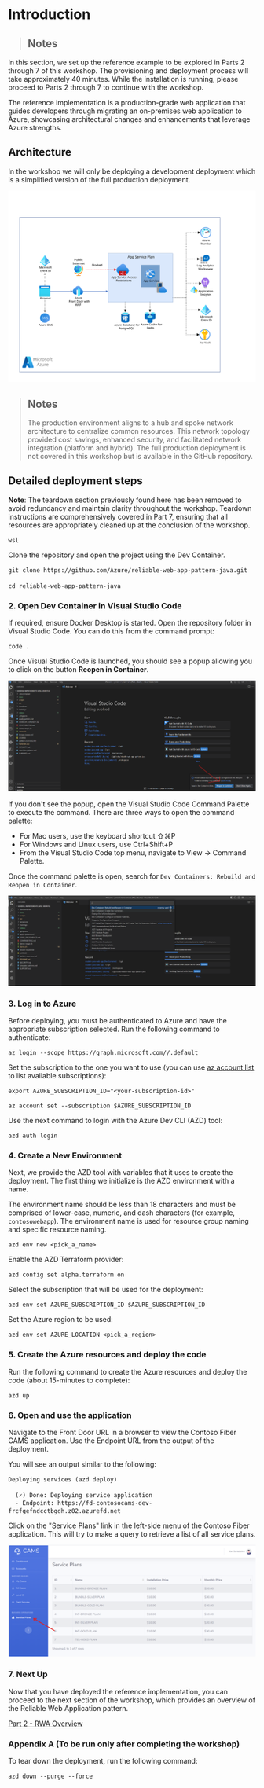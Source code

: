 # Introduction

> ## Notes
In this section, we set up the reference example to be explored in Parts 2 through 7 of this workshop. The provisioning and deployment process will take approximately 40 minutes. While the installation is running, please proceed to Parts 2 through 7 to continue with the workshop.

The reference implementation is a production-grade web application that guides developers through migrating an on-premises web application to Azure, showcasing architectural changes and enhancements that leverage Azure strengths.

## Architecture

In the workshop we will only be deploying a development deployment which is a simplified version of the full production deployment.

![Architecture](./images/reliable-web-app-java-dev.svg)


> ## Notes
> The production environment aligns to a hub and spoke network architecture to centralize common resources. This network topology provided cost savings, enhanced security, and facilitated network integration (platform and hybrid). The full production deployment is not covered in this workshop but is available in the GitHub repository.

## Detailed deployment steps 

**Note**: The teardown section previously found here has been removed to avoid redundancy and maintain clarity throughout the workshop. Teardown instructions are comprehensively covered in Part 7, ensuring that all resources are appropriately cleaned up at the conclusion of the workshop.

```pwsh
wsl
```

Clone the repository and open the project using the Dev Container.

```shell
git clone https://github.com/Azure/reliable-web-app-pattern-java.git

cd reliable-web-app-pattern-java
```

### 2. Open Dev Container in Visual Studio Code

If required, ensure Docker Desktop is started. Open the repository folder in Visual Studio Code. You can do this from the command prompt:

```shell
code .
```

Once Visual Studio Code is launched, you should see a popup allowing you to click on the button **Reopen in Container**.

![Reopen in Container](images/vscode-reopen-in-container.png)

If you don't see the popup, open the Visual Studio Code Command Palette to execute the command. There are three ways to open the command palette:

- For Mac users, use the keyboard shortcut ⇧⌘P
- For Windows and Linux users, use Ctrl+Shift+P
- From the Visual Studio Code top menu, navigate to View -> Command Palette.

Once the command palette is open, search for `Dev Containers: Rebuild and Reopen in Container`.

![WSL Ubuntu](images/vscode-reopen-in-container-command.png)

### 3. Log in to Azure

Before deploying, you must be authenticated to Azure and have the appropriate subscription selected. Run the following command to authenticate:

```shell
az login --scope https://graph.microsoft.com//.default
```

Set the subscription to the one you want to use (you can use [az account list](https://learn.microsoft.com/en-us/cli/azure/account?view=azure-cli-latest#az-account-list) to list available subscriptions):

```shell
export AZURE_SUBSCRIPTION_ID="<your-subscription-id>"
```

```pwsh
az account set --subscription $AZURE_SUBSCRIPTION_ID
```

Use the next command to login with the Azure Dev CLI (AZD) tool:

```pwsh
azd auth login
```

### 4. Create a New Environment

Next, we provide the AZD tool with variables that it uses to create the deployment. The first thing we initialize is the AZD environment with a name.

The environment name should be less than 18 characters and must be comprised of lower-case, numeric, and dash characters (for example, `contosowebapp`).  The environment name is used for resource group naming and specific resource naming.

```shell
azd env new <pick_a_name>
```

Enable the AZD Terraform provider:

```shell
azd config set alpha.terraform on
```

Select the subscription that will be used for the deployment:
```shell
azd env set AZURE_SUBSCRIPTION_ID $AZURE_SUBSCRIPTION_ID
```

Set the Azure region to be used:

```shell
azd env set AZURE_LOCATION <pick_a_region>
```

### 5. Create the Azure resources and deploy the code

Run the following command to create the Azure resources and deploy the code (about 15-minutes to complete):

```shell
azd up
```

### 6. Open and use the application

Navigate to the Front Door URL in a browser to view the Contoso Fiber CAMS application. Use the Endpoint URL from the output of the deployment.

You will see an output similar to the following:

```shell
Deploying services (azd deploy)

  (✓) Done: Deploying service application
  - Endpoint: https://fd-contosocams-dev-frcfgefndcctbgdh.z02.azurefd.net
```

Click on the "Service Plans" link in the left-side menu of the Contoso Fiber application. This will try to make a query to retrieve a list of all service plans.

![Service plans page](images/contoso-service-plans-page.png)

### 7. Next Up

Now that you have deployed the reference implementation, you can proceed to the next section of the workshop, which provides an overview of the Reliable Web Application pattern. 

[Part 2 - RWA Overview](../Part2-RWA-Overview/README.md)

### Appendix A (To be run only after completing the workshop)

To tear down the deployment, run the following command:

```shell
azd down --purge --force
```
